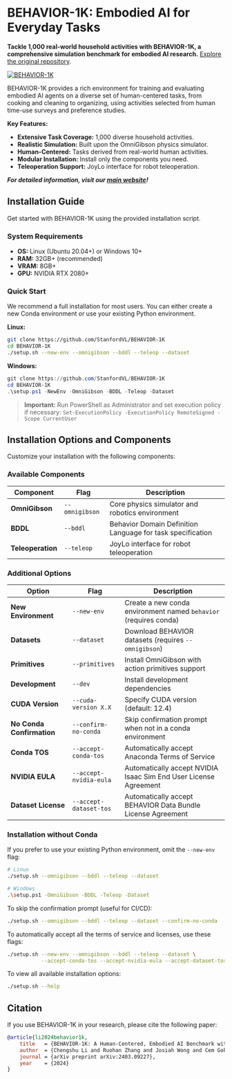 # BEHAVIOR-1K: Embodied AI for Everyday Tasks

**Tackle 1,000 real-world household activities with BEHAVIOR-1K, a comprehensive simulation benchmark for embodied AI research.** [Explore the original repository](https://github.com/StanfordVL/BEHAVIOR-1K).

[![BEHAVIOR-1K](./docs/assets/readme_splash_logo.png)](https://behavior.stanford.edu/)

BEHAVIOR-1K provides a rich environment for training and evaluating embodied AI agents on a diverse set of human-centered tasks, from cooking and cleaning to organizing, using activities selected from human time-use surveys and preference studies.

**Key Features:**

*   **Extensive Task Coverage:**  1,000 diverse household activities.
*   **Realistic Simulation:** Built upon the OmniGibson physics simulator.
*   **Human-Centered:** Tasks derived from real-world human activities.
*   **Modular Installation:**  Install only the components you need.
*   **Teleoperation Support:**  JoyLo interface for robot teleoperation.

***For detailed information, visit our [main website](https://behavior.stanford.edu/)!***

## Installation Guide

Get started with BEHAVIOR-1K using the provided installation script.

### System Requirements

*   **OS:** Linux (Ubuntu 20.04+) or Windows 10+
*   **RAM:** 32GB+ (recommended)
*   **VRAM:** 8GB+
*   **GPU:** NVIDIA RTX 2080+

### Quick Start

We recommend a full installation for most users. You can either create a new Conda environment or use your existing Python environment.

**Linux:**

```bash
git clone https://github.com/StanfordVL/BEHAVIOR-1K
cd BEHAVIOR-1K
./setup.sh --new-env --omnigibson --bddl --teleop --dataset
```

**Windows:**

```powershell
git clone https://github.com/StanfordVL/BEHAVIOR-1K
cd BEHAVIOR-1K
.\setup.ps1 -NewEnv -OmniGibson -BDDL -Teleop -Dataset
```

> **Important:** Run PowerShell as Administrator and set execution policy if necessary: `Set-ExecutionPolicy -ExecutionPolicy RemoteSigned -Scope CurrentUser`

## Installation Options and Components

Customize your installation with the following components:

### Available Components

| Component         | Flag             | Description                                                        |
| ----------------- | ---------------- | ------------------------------------------------------------------ |
| **OmniGibson**    | `--omnigibson`   | Core physics simulator and robotics environment                    |
| **BDDL**          | `--bddl`         | Behavior Domain Definition Language for task specification          |
| **Teleoperation** | `--teleop`       | JoyLo interface for robot teleoperation                           |

### Additional Options

| Option                      | Flag                     | Description                                                                                               |
| --------------------------- | ------------------------ | --------------------------------------------------------------------------------------------------------- |
| **New Environment**         | `--new-env`              | Create a new conda environment named `behavior` (requires conda)                                           |
| **Datasets**                | `--dataset`              | Download BEHAVIOR datasets (requires `--omnigibson`)                                                       |
| **Primitives**              | `--primitives`           | Install OmniGibson with action primitives support                                                        |
| **Development**             | `--dev`                  | Install development dependencies                                                                            |
| **CUDA Version**            | `--cuda-version X.X`     | Specify CUDA version (default: 12.4)                                                                       |
| **No Conda Confirmation**   | `--confirm-no-conda`     | Skip confirmation prompt when not in a conda environment                                                 |
| **Conda TOS**               | `--accept-conda-tos`     | Automatically accept Anaconda Terms of Service                                                             |
| **NVIDIA EULA**             | `--accept-nvidia-eula`   | Automatically accept NVIDIA Isaac Sim End User License Agreement                                           |
| **Dataset License**         | `--accept-dataset-tos`   | Automatically accept BEHAVIOR Data Bundle License Agreement                                             |

### Installation without Conda

If you prefer to use your existing Python environment, omit the `--new-env` flag:

```bash
# Linux
./setup.sh --omnigibson --bddl --teleop --dataset

# Windows
.\setup.ps1 -OmniGibson -BDDL -Teleop -Dataset
```

To skip the confirmation prompt (useful for CI/CD):

```bash
./setup.sh --omnigibson --bddl --teleop --dataset --confirm-no-conda
```

To automatically accept all the terms of service and licenses, use these flags:
```bash
./setup.sh --new-env --omnigibson --bddl --teleop --dataset \
           --accept-conda-tos --accept-nvidia-eula --accept-dataset-tos
```
To view all available installation options:
```bash
./setup.sh --help
```
## Citation

If you use BEHAVIOR-1K in your research, please cite the following paper:

```bibtex
@article{li2024behavior1k,
    title   = {BEHAVIOR-1K: A Human-Centered, Embodied AI Benchmark with 1,000 Everyday Activities and Realistic Simulation},
    author  = {Chengshu Li and Ruohan Zhang and Josiah Wong and Cem Gokmen and Sanjana Srivastava and Roberto Martín-Martín and Chen Wang and Gabrael Levine and Wensi Ai and Benjamin Martinez and Hang Yin and Michael Lingelbach and Minjune Hwang and Ayano Hiranaka and Sujay Garlanka and Arman Aydin and Sharon Lee and Jiankai Sun and Mona Anvari and Manasi Sharma and Dhruva Bansal and Samuel Hunter and Kyu-Young Kim and Alan Lou and Caleb R Matthews and Ivan Villa-Renteria and Jerry Huayang Tang and Claire Tang and Fei Xia and Yunzhu Li and Silvio Savarese and Hyowon Gweon and C. Karen Liu and Jiajun Wu and Li Fei-Fei},
    journal = {arXiv preprint arXiv:2403.09227},
    year    = {2024}
}
```
